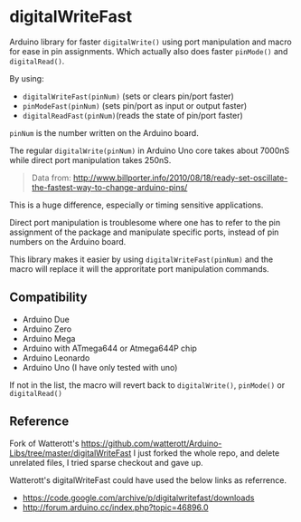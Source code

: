 # digitalWriteFast
Arduino library for faster `digitalWrite()` using port manipulation and macro for ease in pin assignments. 
Which actually also does faster `pinMode()` and `digitalRead()`.

By using:
* `digitalWriteFast(pinNum)` (sets or clears pin/port faster) 
* `pinModeFast(pinNum)` (sets pin/port as input or output faster)
* `digitalReadFast(pinNum)`(reads the state of pin/port faster) 

`pinNum` is the number written on the Arduino board.

The regular `digitalWrite(pinNum)` in Arduino Uno core takes about 7000nS while direct port manipulation takes 250nS.
> Data from: http://www.billporter.info/2010/08/18/ready-set-oscillate-the-fastest-way-to-change-arduino-pins/

This is a huge difference, especially or timing sensitive applications.

Direct port manipulation is troublesome where one has to refer to the pin assignment of the package and manipulate specific ports, instead of pin numbers on the Arduino board.

This library makes it easier by using `digitalWriteFast(pinNum)` and the macro will replace it will the approritate port manipulation commands.

## Compatibility
* Arduino Due
* Arduino Zero
* Arduino Mega
* Arduino with ATmega644 or Atmega644P chip
* Arduino Leonardo
* Arduino Uno (I have only tested with uno)

If not in the list, the macro will revert back to  `digitalWrite()`, `pinMode()` or `digitalRead()`

## Reference
Fork of Watterott's https://github.com/watterott/Arduino-Libs/tree/master/digitalWriteFast
I just forked the whole repo, and delete unrelated files, I tried sparse checkout and gave up.

Watterott's digitalWriteFast could have used the below links as referrence.
* https://code.google.com/archive/p/digitalwritefast/downloads 
* http://forum.arduino.cc/index.php?topic=46896.0
